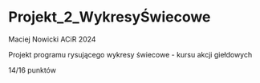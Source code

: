 # Projekt_2_WykresyŚwiecowe
Maciej Nowicki ACiR 2024

Projekt programu rysującego wykresy świecowe - kursu akcji giełdowych

14/16 punktów
